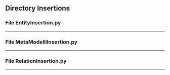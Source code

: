 ## Directory Insertions 

 ### File EntityInsertion.py 

  

 <hr> 

### File MetaModelliInsertion.py 

  

 <hr> 

### File RelationInsertion.py 

  

 <hr> 

